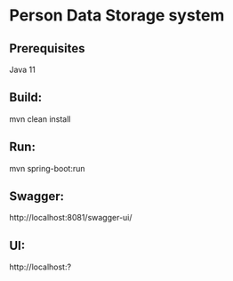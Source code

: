 # Person Data Storage system

## Prerequisites
Java 11

## Build:
mvn clean install

## Run:
mvn spring-boot:run

## Swagger:
http://localhost:8081/swagger-ui/

## UI:
http://localhost:?